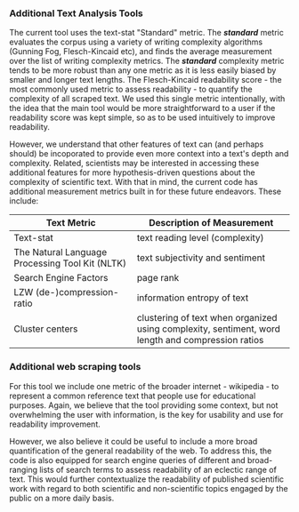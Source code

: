 
### Additional Text Analysis Tools
The current tool uses the text-stat "Standard" metric. The ***standard*** metric evaluates the corpus using a variety of writing complexity algorithms (Gunning Fog, Flesch-Kincaid etc), and finds the average measurement over the list of writing complexity metrics. The ***standard*** complexity metric tends to be more robust than any one metric as it is less easily biased by smaller and longer text lengths.
The Flesch-Kincaid readability score - the most commonly used metric to assess readability - to quantify the complexity of all scraped text. We used this single metric intentionally, with the idea that  the main tool would be more straightforward to a user if the readability score was kept simple, so as to be used intuitively to improve readability. 

However, we understand that other features of text can (and perhaps should) be incoporated to provide even more context into a text's depth and complexity. Related, scientists may be interested in accessing these additional features for more hypothesis-driven questions about the complexity of scientific text. With that in mind, the current code has additional measurement metrics built in for these future endeavors. These include: 

| Text Metric |   Description of Measurement |
|----------|----------|
| Text-stat                                        | text reading level (complexity) |
| The Natural Language Processing Tool Kit (NLTK)  | text subjectivity and sentiment |
| Search Engine Factors      | page rank  |
| LZW (de-)compression-ratio | information entropy of text |
| Cluster centers            | clustering of text when organized using complexity, sentiment, word length and compression  ratios   |


### Additional web scraping tools
For this tool we include one metric of the broader internet - wikipedia - to represent a common reference text that people use for educational purposes. Again, we believe that the tool providing some context, but not overwhelming the user with information, is the key for usability and use for readability improvement.

However, we also believe it could be useful to include a more broad quantification of the general readability of the web. To address this, the code is also equipped for search engine queries of different and broad-ranging lists of search terms to assess readability of an eclectic range of text. This would further contextualize the readability of published scientific work with regard to both scientific and non-scientific topics engaged by the public on a more daily basis.


